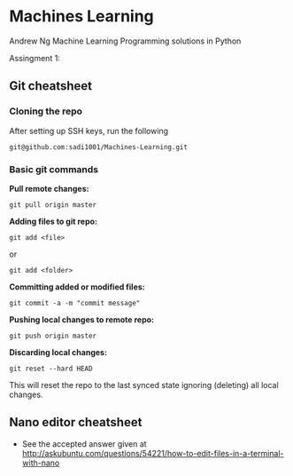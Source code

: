 # Machines Learning
Andrew Ng Machine Learning Programming solutions in Python

Assingment 1:


## Git cheatsheet

### Cloning the repo

After setting up SSH keys, run the following

	git@github.com:sadi1001/Machines-Learning.git

### Basic git commands

**Pull remote changes:**

	git pull origin master

**Adding files to git repo:**

	git add <file>

or 

	git add <folder>

**Committing added or modified files:**

	git commit -a -m "commit message"

**Pushing local changes to remote repo:**

	git push origin master

**Discarding local changes:**

    git reset --hard HEAD

This will reset the repo to the last synced state ignoring (deleting) all local changes.

## Nano editor cheatsheet

* See the accepted answer given at http://askubuntu.com/questions/54221/how-to-edit-files-in-a-terminal-with-nano
